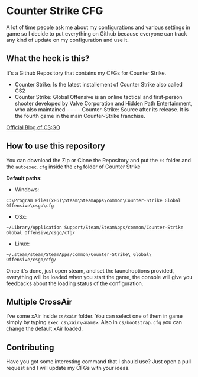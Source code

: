 # Counter Strike CFG

A lot of time people ask me about my configurations and various settings in game so I decide to put everything on Github because everyone can track any kind of update on my configuration and use it.

## What the heck is this?

It's a Github Repository that contains my CFGs for Counter Strike.

- Counter Strike: Is the latest installement of Counter Strike also called CS2
- Counter Strike: Global Offensive is an online tactical and first-person shooter developed by Valve Corporation and Hidden Path Entertainment, who also maintained - - - - Counter-Strike: Source after its release. It is the fourth game in the main Counter-Strike franchise.

[Official Blog of CS:GO](http://blog.counter-strike.net)


## How to use this repository

You can download the Zip or Clone the Repository and put the `cs` folder and the `autoexec.cfg` inside the `cfg` folder of Counter Strike

**Default paths:**

* Windows:

`C:\Program Files(x86)\Steam\SteamApps\common\Counter-Strike Global Offensive\csgo\cfg`

* OSx:

`~/Library/Application Support/Steam/SteamApps/common/Counter-Strike Global Offensive/csgo/cfg/`

* Linux:

`~/.steam/steam/SteamApps/common/Counter-Strike\ Global\ Offensive/csgo/cfg/`

Once it's done, just open steam, and set the launchoptions provided, everything will be loaded when you start the game, the console will give you feedbacks about the loading status of the configuration.

## Multiple CrossAir

I've some xAir inside `cs/xair` folder. You can select one of them in game simply by typing `exec cs\xair\<name>`. Also in `cs/bootstrap.cfg` you can change the default xAir loaded.

## Contributing

Have you got some interesting command that I should use? Just open a pull request and I will update my CFGs with your ideas.
